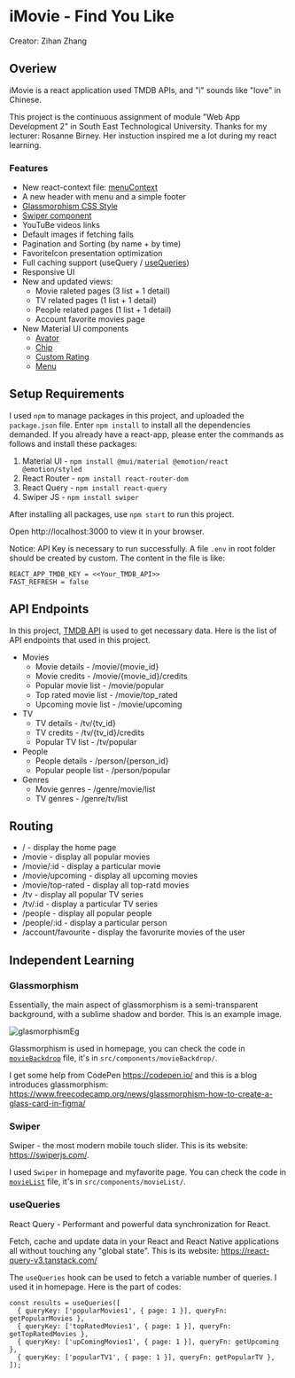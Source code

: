 # iMovie - Find You Like

Creator: Zihan Zhang

## Overiew

iMovie is a react application used TMDB APIs, and "i" sounds like "love" in Chinese.

This project is the continuous assignment of module "Web App Development 2" in South East Technological University. Thanks for my lecturer: Rosanne Birney. Her instuction inspired me a lot during my react learning.

### Features

- New react-context file: [menuContext](https://github.com/H-Blues/iMovie/blob/develop/src/contexts/menuContext.jsx)
- A new header with menu and a simple footer
- [Glassmorphism CSS Style](#glassmorphism)
- [Swiper component](#swiper)
- YouTuBe videos links
- Default images if fetching fails
- Pagination and Sorting (by name + by time)
- FavoriteIcon presentation optimization
- Full caching support (useQuery / [useQueries](#useQueries))
- Responsive UI
- New and updated views:
  - Movie raleted pages (3 list + 1 detail)
  - TV related pages (1 list + 1 detail)
  - People related pages (1 list + 1 detail)
  - Account favorite movies page
- New Material UI components
  - [Avator](https://mui.com/material-ui/react-avatar/)
  - [Chip](https://mui.com/material-ui/api/chip/)
  - [Custom Rating](https://mui.com/material-ui/react-rating/)
  - [Menu](https://mui.com/material-ui/react-menu/)

## Setup Requirements

I used `npm` to manage packages in this project, and uploaded the `package.json` file. Enter `npm install` to install all the dependencies demanded. If you already have a react-app, please enter the commands as follows and install these packages:

1. Material UI - `npm install @mui/material @emotion/react @emotion/styled`
2. React Router - `npm install react-router-dom`
3. React Query - `npm install react-query`
4. Swiper JS - `npm install swiper`

After installing all packages, use `npm start` to run this project.

Open http://localhost:3000 to view it in your browser.

Notice: API Key is necessary to run successfully. A file `.env` in root folder should be created by custom. The content in the file is like:

```
REACT_APP_TMDB_KEY = <<Your_TMDB_API>>
FAST_REFRESH = false
```

## API Endpoints

In this project, [TMDB API](https://developers.themoviedb.org/3/getting-started/introduction) is used to get necessary data. Here is the list of API endpoints that used in this project.

- Movies
  - Movie details - /movie/{movie_id}
  - Movie credits - /movie/{movie_id}/credits
  - Popular movie list - /movie/popular
  - Top rated movie list - /movie/top_rated
  - Upcoming movie list -
    /movie/upcoming
- TV
  - TV details - /tv/{tv_id}
  - TV credits - /tv/{tv_id}/credits
  - Popular TV list - /tv/popular
- People
  - People details - /person/{person_id}
  - Popular people list - /person/popular
- Genres
  - Movie genres - /genre/movie/list
  - TV genres - /genre/tv/list

## Routing

- / - display the home page
- /movie - display all popular movies
- /movie/:id - display a particular movie
- /movie/upcoming - display all upcoming movies
- /movie/top-rated - display all top-ratd movies
- /tv - display all popular TV series
- /tv/:id - display a particular TV series
- /people - display all popular people
- /people/:id - display a particular person
- /account/favourite - display the favorurite movies of the user

## Independent Learning

### <h3 id="glassmorphism"> Glassmorphism </h3>

Essentially, the main aspect of glassmorphism is a semi-transparent background, with a sublime shadow and border. This is an example image.

![glasmorphismEg](https://www.freecodecamp.org/news/content/images/2022/04/2022-04-01--19--1.png)

Glassmorphism is used in homepage, you can check the code in [`movieBackdrop`](https://github.com/H-Blues/iMovie/blob/develop/src/components/movieBackdrop/index.jsx) file, it's in `src/components/movieBackdrop/`.

I get some help from CodePen https://codepen.io/ and this is a blog introduces glassmorphism: https://www.freecodecamp.org/news/glassmorphism-how-to-create-a-glass-card-in-figma/

### <h3 id="swiper"> Swiper </h3>

Swiper - the most modern mobile touch slider. This is its website: https://swiperjs.com/.

I used `Swiper` in homepage and myfavorite page. You can check the code in [`movieList`](https://github.com/H-Blues/iMovie/blob/src/components/movieList/index.jsx) file, it's in `src/components/movieList/`.

### <h3 id="useQueries"> useQueries </h3>

React Query - Performant and powerful data synchronization for React.

Fetch, cache and update data in your React and React Native applications all without touching any "global state". This is its website: https://react-query-v3.tanstack.com/

The `useQueries` hook can be used to fetch a variable number of queries. I used it in homepage. Here is the part of codes:

```
const results = useQueries([
  { queryKey: ['popularMovies1', { page: 1 }], queryFn: getPopularMovies },
  { queryKey: ['topRatedMovies1', { page: 1 }], queryFn: getTopRatedMovies },
  { queryKey: ['upComingMovies1', { page: 1 }], queryFn: getUpcoming },
  { queryKey: ['popularTV1', { page: 1 }], queryFn: getPopularTV },
]);
```
